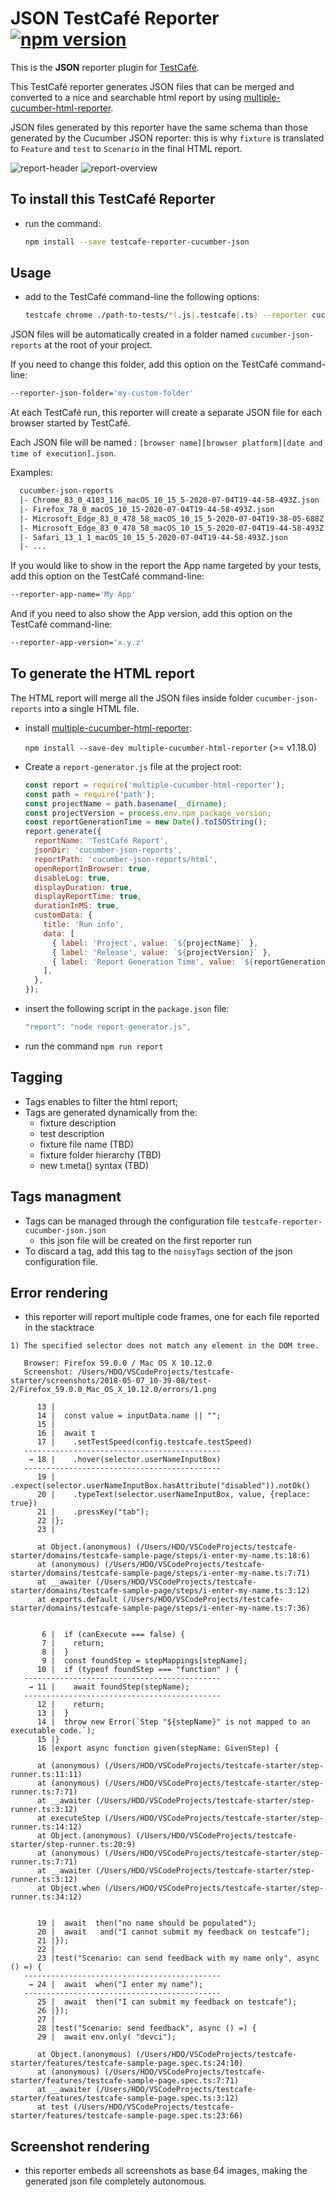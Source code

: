 # JSON TestCafé Reporter [![npm version](https://img.shields.io/npm/v/testcafe-reporter-cucumber-json.svg)](https://www.npmjs.com/package/testcafe-reporter-cucumber-json)

This is the **JSON** reporter plugin for [TestCafé](http://devexpress.github.io/testcafe).

This TestCafé reporter generates JSON files that can be merged and converted to a nice and searchable html report by using [multiple-cucumber-html-reporter](https://github.com/wswebcreation/multiple-cucumber-html-reporter).

JSON files generated by this reporter have the same schema than those generated by the Cucumber JSON reporter: this is why `fixture` is translated to `Feature` and `test` to `Scenario` in the final HTML report.

![report-header](media/report03.png)
![report-overview](media/report04.png)

## To install this TestCafé Reporter

- run the command:

  ```sh
  npm install --save testcafe-reporter-cucumber-json
  ```

## Usage

- add to the TestCafé command-line the following options:

  ```sh
  testcafe chrome ./path-to-tests/*(.js|.testcafe|.ts) --reporter cucumber-json
  ```

JSON files will be automatically created in a folder named `cucumber-json-reports` at the root of your project.

If you need to change this folder, add this option on the TestCafé command-line:

```sh
--reporter-json-folder='my-custom-folder'
```

At each TestCafé run, this reporter will create a separate JSON file for each browser started by TestCafé.

Each JSON file will be named : `[browser name][browser platform][date and time of execution].json`.

Examples:

```sh
  cucumber-json-reports
  |- Chrome_83_0_4103_116_macOS_10_15_5-2020-07-04T19-44-58-493Z.json
  |- Firefox_78_0_macOS_10_15-2020-07-04T19-44-58-493Z.json
  |- Microsoft_Edge_83_0_478_58_macOS_10_15_5-2020-07-04T19-38-05-688Z.json
  |- Microsoft_Edge_83_0_478_58_macOS_10_15_5-2020-07-04T19-44-58-493Z.json
  |- Safari_13_1_1_macOS_10_15_5-2020-07-04T19-44-58-493Z.json
  |- ...
```

If you would like to show in the report the App name targeted by your tests, add this option on the TestCafé command-line:

```sh
--reporter-app-name='My App'
```

And if you need to also show the App version, add this option on the TestCafé command-line:

```sh
--reporter-app-version='x.y.z'
```

## To generate the HTML report

The HTML report will merge all the JSON files inside folder `cucumber-json-reports` into a single HTML file.

- install [multiple-cucumber-html-reporter](https://github.com/wswebcreation/multiple-cucumber-html-reporter):

  `npm install --save-dev multiple-cucumber-html-reporter` (>= v1.18.0)

- Create a `report-generator.js` file at the project root:

  ```javascript
  const report = require('multiple-cucumber-html-reporter');
  const path = require('path');
  const projectName = path.basename(__dirname);
  const projectVersion = process.env.npm_package_version;
  const reportGenerationTime = new Date().toISOString();
  report.generate({
    reportName: 'TestCafé Report',
    jsonDir: 'cucumber-json-reports',
    reportPath: 'cucumber-json-reports/html',
    openReportInBrowser: true,
    disableLog: true,
    displayDuration: true,
    displayReportTime: true,
    durationInMS: true,
    customData: {
      title: 'Run info',
      data: [
        { label: 'Project', value: `${projectName}` },
        { label: 'Release', value: `${projectVersion}` },
        { label: 'Report Generation Time', value: `${reportGenerationTime}` },
      ],
    },
  });
  ```

- insert the following script in the `package.json` file:

  ```javascript
  "report": "node report-generator.js",
  ```

- run the command `npm run report`

## Tagging

- Tags enables to filter the html report;
- Tags are generated dynamically from the:
  - fixture description
  - test description
  - fixture file name (TBD)
  - fixture folder hierarchy (TBD)
  - new t.meta() syntax (TBD)

## Tags managment

- Tags can be managed through the configuration file `testcafe-reporter-cucumber-json.json`
  - this json file will be created on the first reporter run
- To discard a tag, add this tag to the `noisyTags` section of the json configuration file.

## Error rendering

- this reporter will report multiple code frames, one for each file reported in the stacktrace

```text
1) The specified selector does not match any element in the DOM tree.

   Browser: Firefox 59.0.0 / Mac OS X 10.12.0
   Screenshot: /Users/HDO/VSCodeProjects/testcafe-starter/screenshots/2018-05-07_10-39-08/test-2/Firefox_59.0.0_Mac_OS_X_10.12.0/errors/1.png

      13 |
      14 |  const value = inputData.name || "";
      15 |
      16 |  await t
      17 |    .setTestSpeed(config.testcafe.testSpeed)
   --------------------------------------------
    → 18 |    .hover(selector.userNameInputBox)
   --------------------------------------------
      19 |    .expect(selector.userNameInputBox.hasAttribute("disabled")).notOk()
      20 |    .typeText(selector.userNameInputBox, value, {replace: true})
      21 |    .pressKey("tab");
      22 |};
      23 |

      at Object.(anonymous) (/Users/HDO/VSCodeProjects/testcafe-starter/domains/testcafe-sample-page/steps/i-enter-my-name.ts:18:6)
      at (anonymous) (/Users/HDO/VSCodeProjects/testcafe-starter/domains/testcafe-sample-page/steps/i-enter-my-name.ts:7:71)
      at __awaiter (/Users/HDO/VSCodeProjects/testcafe-starter/domains/testcafe-sample-page/steps/i-enter-my-name.ts:3:12)
      at exports.default (/Users/HDO/VSCodeProjects/testcafe-starter/domains/testcafe-sample-page/steps/i-enter-my-name.ts:7:36)


       6 |  if (canExecute === false) {
       7 |    return;
       8 |  }
       9 |  const foundStep = stepMappings[stepName];
      10 |  if (typeof foundStep === "function" ) {
   --------------------------------------------
    → 11 |    await foundStep(stepName);
   --------------------------------------------
      12 |    return;
      13 |  }
      14 |  throw new Error(`Step "${stepName}" is not mapped to an executable code.`);
      15 |}
      16 |export async function given(stepName: GivenStep) {

      at (anonymous) (/Users/HDO/VSCodeProjects/testcafe-starter/step-runner.ts:11:11)
      at (anonymous) (/Users/HDO/VSCodeProjects/testcafe-starter/step-runner.ts:7:71)
      at __awaiter (/Users/HDO/VSCodeProjects/testcafe-starter/step-runner.ts:3:12)
      at executeStep (/Users/HDO/VSCodeProjects/testcafe-starter/step-runner.ts:14:12)
      at Object.(anonymous) (/Users/HDO/VSCodeProjects/testcafe-starter/step-runner.ts:20:9)
      at (anonymous) (/Users/HDO/VSCodeProjects/testcafe-starter/step-runner.ts:7:71)
      at __awaiter (/Users/HDO/VSCodeProjects/testcafe-starter/step-runner.ts:3:12)
      at Object.when (/Users/HDO/VSCodeProjects/testcafe-starter/step-runner.ts:34:12)


      19 |  await  then("no name should be populated");
      20 |  await   and("I cannot submit my feedback on testcafe");
      21 |});
      22 |
      23 |test("Scenario: can send feedback with my name only", async () =) {
   --------------------------------------------
    → 24 |  await  when("I enter my name");
   --------------------------------------------
      25 |  await  then("I can submit my feedback on testcafe");
      26 |});
      27 |
      28 |test("Scenario: send feedback", async () =) {
      29 |  await env.only( "devci");

      at Object.(anonymous) (/Users/HDO/VSCodeProjects/testcafe-starter/features/testcafe-sample-page.spec.ts:24:10)
      at (anonymous) (/Users/HDO/VSCodeProjects/testcafe-starter/features/testcafe-sample-page.spec.ts:7:71)
      at __awaiter (/Users/HDO/VSCodeProjects/testcafe-starter/features/testcafe-sample-page.spec.ts:3:12)
      at test (/Users/HDO/VSCodeProjects/testcafe-starter/features/testcafe-sample-page.spec.ts:23:66)

```

## Screenshot rendering

- this reporter embeds all screenshots as base 64 images, making the generated json file completely autonomous.

